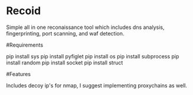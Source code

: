 # Recoid

Simple all in one reconaissance tool which includes dns analysis, fingerprinting, port scanning, and waf detection.

#Requirements

pip install sys
pip install pyfiglet
pip install os
pip install subprocess
pip install random
pip install socket
pip install struct

#Features 

Includes decoy ip's for nmap, I suggest implementing proxychains as well.

